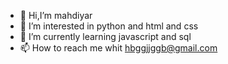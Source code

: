 - 👋 Hi,I’m mahdiyar
- 👀 I’m interested in python and html and css
- 🌱 I’m currently learning javascript and sql
- 📫 How to reach me whit hbggjjggb@gmail.com

